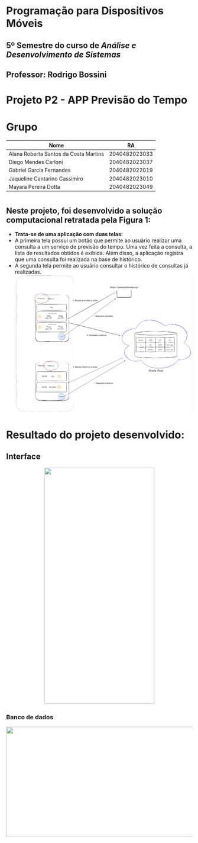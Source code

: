 # **Programação para Dispositivos Móveis**
## 5º Semestre do curso de *Análise e Desenvolvimento de Sistemas*
## **Professor:** Rodrigo Bossini
#
# **Projeto P2 - APP Previsão do Tempo**
# **Grupo**
| Nome | RA |
| ------------- | ------------- |
| Alana Roberta Santos da Costa Martins  | 2040482023033  |
| Diego Mendes Carloni  | 2040482023037  |
| Gabriel Garcia Fernandes | 2040482022019 |
| Jaqueline Cantarino Cassimiro  | 2040482023010  |
| Mayara Pereira Dotta  | 2040482023049  |
#
## Neste projeto, foi desenvolvido a solução computacional retratada pela Figura 1:
- **Trata-se de uma aplicação com duas telas:**
- A primeira tela possui um botão que permite ao usuário realizar uma consulta a
um serviço de previsão do tempo. Uma vez feita a consulta, a lista de resultados
obtidos é exibida. Além disso, a aplicação registra que uma consulta foi realizada
na base de histórico.
- A segunda tela permite ao usuário consultar o histórico de consultas já
realizadas.
![Figura 1:](./assets/figura1.png "Figura 1.1")
#
# **Resultado do projeto desenvolvido:**
## **Interface**
<p align="center">
<img src="https://i.imgur.com/GquOBQO.gif" width="298" height="638">
<p>  

### **Banco de dados**
<p align="center">
<img src="https://i.imgur.com/CjJlNJn.gif" width="1235" height="297">
<p>  